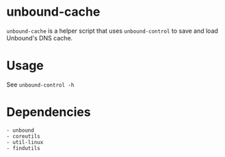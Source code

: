# unbound-cache

`unbound-cache` is a helper script that uses `unbound-control` to save and load Unbound's DNS cache.

# Usage

See `unbound-control -h`

# Dependencies

    - unbound
    - coreutils
    - util-linux
    - findutils
